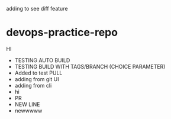 adding to see diff feature
# devops-practice-repo

HI
   - TESTING AUTO BUILD
   - TESTING BUILD WITH TAGS/BRANCH (CHOICE PARAMETER)
   - Added to test PULL
   - adding from git UI
   - adding from cli 
   - hi 
   - PR
   - NEW LINE
   - newwwww
